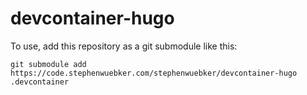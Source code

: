 # devcontainer-hugo

To use, add this repository as a git submodule like this:

```git submodule add https://code.stephenwuebker.com/stephenwuebker/devcontainer-hugo .devcontainer```
